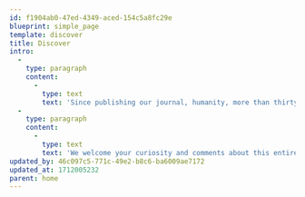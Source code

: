 ```yaml
---
id: f1904ab0-47ed-4349-aced-154c5a8fc29e
blueprint: simple_page
template: discover
title: Discover
intro:
  -
    type: paragraph
    content:
      -
        type: text
        text: 'Since publishing our journal, humanity, more than thirty years ago, The Humanity Initiative has been reviewing and collecting content that sheds light on our world, content that encourages all of us to be changemakers. '
  -
    type: paragraph
    content:
      -
        type: text
        text: 'We welcome your curiosity and comments about this entirely reimagined site. We hope you will find exciting ways to participate in the positive changes that sentientkind so deeply needs. '
updated_by: 46c097c5-771c-49e2-b8c6-ba6009ae7172
updated_at: 1712005232
parent: home
---
```


